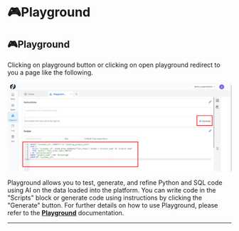 # 🎮Playground

## 🎮Playground

Clicking on  playground button or clicking on open playground redirect to you a page like the following.

![Untitled](https://raw.githubusercontent.com/soumya-df/Documentations/903f167e062be559af1f77d5c1f2b5a5b8df4f90/onboarding/playground/Playground%20324bd848025a4338890229dacc21d5e3/Untitled.png)

Playground allows you to test, generate, and refine Python and SQL code using AI on the data loaded into the platform. You can write code in the "Scripts" block or generate code using instructions by clicking the "Generate" button. For further details on how to use Playground, please refer to the **[Playground](https://www.notion.so/01b3b465418d4b1ab8eaa8896eac0d8a?pvs=21)** documentation.

---
